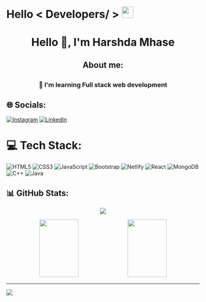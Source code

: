 <h1> Hello < Developers/ > <img src = "https://raw.githubusercontent.com/MartinHeinz/MartinHeinz/master/wave.gif" width = 30px> </h1>

<h1 align="center">Hello 👋, I'm Harshda Mhase</h1>  
<h2 align="center">About me:<h2>
  <h3 align="center">💫 I'm learning Full stack web development</h3>


## 🌐 Socials:
[![Instagram](https://img.shields.io/badge/Instagram-%23E4405F.svg?logo=Instagram&logoColor=white)](https://instagram.com/http://intagram.com/harshda_mhase) [![LinkedIn](https://img.shields.io/badge/LinkedIn-%230077B5.svg?logo=linkedin&logoColor=white)](https://linkedin.com/in/https://www.linkedin.com/in/harshda-mhase12/) 

# 💻 Tech Stack:
![HTML5](https://img.shields.io/badge/html5-%23E34F26.svg?style=for-the-badge&logo=html5&logoColor=white) ![CSS3](https://img.shields.io/badge/css3-%231572B6.svg?style=for-the-badge&logo=css3&logoColor=white) ![JavaScript](https://img.shields.io/badge/javascript-%23323330.svg?style=for-the-badge&logo=javascript&logoColor=%23F7DF1E) ![Bootstrap](https://img.shields.io/badge/bootstrap-%23563D7C.svg?style=for-the-badge&logo=bootstrap&logoColor=white) ![Netlify](https://img.shields.io/badge/netlify-%23000000.svg?style=for-the-badge&logo=netlify&logoColor=#00C7B7) ![React](https://img.shields.io/badge/react-%2320232a.svg?style=for-the-badge&logo=react&logoColor=%2361DAFB) ![MongoDB](https://img.shields.io/badge/MongoDB-%234ea94b.svg?style=for-the-badge&logo=mongodb&logoColor=white) ![C++](https://img.shields.io/badge/c++-%2300599C.svg?style=for-the-badge&logo=c%2B%2B&logoColor=white) ![Java](https://img.shields.io/badge/java-%23ED8B00.svg?style=for-the-badge&logo=java&logoColor=white)

  ## 📊 GitHub Stats: 
 <p align="center">
    <img src="https://github-readme-streak-stats.herokuapp.com/?user=harshdamhase" />
</p>
<p align="center">
<img height="150rem" src="https://github-readme-stats.vercel.app/api?username=harshdamhase&show_icons=true&&count_private=true&include_all_commits=true" width="45%"/>

<img height="150rem" src="https://github-readme-stats.vercel.app/api/top-langs/?username=harshdamhase&layout=compact&hide=Jupyter%20NoteBook" width="45%" />
</p>

---
[![](https://visitcount.itsvg.in/api?id=harshdamhase&icon=0&color=0)](https://visitcount.itsvg.in)

<!-- Proudly created with GPRM ( https://gprm.itsvg.in ) -->
